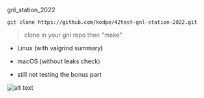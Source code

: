 gnl_station_2022

```
git clone https://github.com/kodpe/42test-gnl-station-2022.git
```

> clone in your gnl repo then "make"

- Linux (with valgrind summary)
- macOS (without leaks check)

- still not testing the bonus part

![alt text](https://i.imgur.com/JLAlL16.png)



